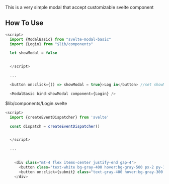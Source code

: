 This is a very simple modal that accept customizable svelte component

## How To Use


```javascript
<script>
  import {ModalBasic} from "svelte-modal-basic"
  import {Login} from "$lib/components"

  let showModal = false


  </script>

  ...

  <button on:click={() => showModal = true}>Log in</button> //set showModal to true will open the modal

  <ModalBasic bind:showModal component={Login} />


```


$lib/components/Login.svelte

```javascript
<script>
  import {createEventDispatcher} from 'svelte'

  const dispatch = createEventDispatcher()


  </script>

  ...

  
    <div class="mt-4 flex items-center justify-end gap-4">
      <button class="text-white bg-gray-400 hover:bg-gray-500 px-2 py-1 rounded" on:click={() => {dispatch('close')}}>Cancel</button> //dispatch with name close will close the modal. Click event outside the component Login also will close the modal.
      <button on:click={submit} class="text-gray-400 hover:bg-gray-300 hover:text-black px-2 py-1 rounded">Create</button>
    </div>


```
